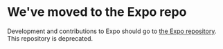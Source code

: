 # We've moved to the Expo repo

Development and contributions to Expo should go to [the Expo repository](https://github.com/expo/expo). This repository is deprecated.
